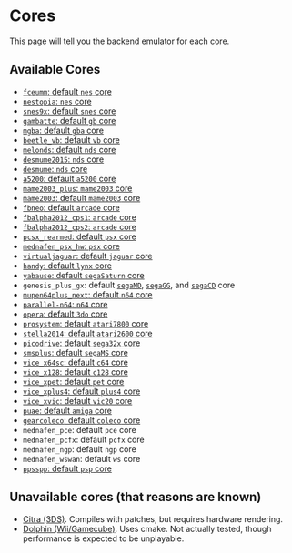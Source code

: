 # Cores

This page will tell you the backend emulator for each core.

## Available Cores

- [`fceumm`: default `nes` core](/docs/systems/nes-famicom)
- [`nestopia`: `nes` core](/docs/systems/nes-famicom)
- [`snes9x`: default `snes` core](/docs/systems/snes)
- [`gambatte`: default `gb` core](/docs/systems/nintendo-game-boy)
- [`mgba`: default `gba` core](/docs/systems/nintendo-game-boy-advance)
- [`beetle_vb`: default `vb` core](/docs/systems/virtual-boy)
- [`melonds`: default `nds` core](/docs/systems/nintendo-ds)
- [`desmume2015`: `nds` core](/docs/systems/nintendo-ds)
- [`desmume`: `nds` core](/docs/systems/nintendo-ds)
- [`a5200`: default `a5200` core](/docs/systems/atari-5200)
- [`mame2003_plus`: `mame2003` core](/docs/systems/mame-2003)
- [`mame2003`: default `mame2003` core](/docs/systems/mame-2003)
- [`fbneo`: default `arcade` core](/docs/systems/arcade)
- [`fbalpha2012_cps1`: `arcade` core](/docs/systems/arcade)
- [`fbalpha2012_cps2`: `arcade` core](/docs/systems/arcade)
- [`pcsx_rearmed`: default `psx` core](/docs/systems/playstation)
- [`mednafen_psx_hw`: `psx` core](/docs/systems/playstation)
- [`virtualjaguar`: default `jaguar` core](/docs/systems/atari-jaguar)
- [`handy`: default `lynx` core](/docs/systems/atari-lynx)
- [`yabause`: default `segaSaturn` core](/docs/systems/sega-saturn)
- `genesis_plus_gx`: default [`segaMD`](/docs/systems/sega-mega-drive), [`segaGG`](/docs/systems/sega-game-gear), and [`segaCD`](/docs/systems/sega-cd) core
- [`mupen64plus_next`: default `n64` core](/docs/systems/nintendo-64)
- [`parallel-n64`: `n64` core](/docs/systems/nintendo-64)
- [`opera`: default `3do` core](/docs/systems/3do)
- [`prosystem`: default `atari7800` core](/docs/systems/atari-7800)
- [`stella2014`: default `atari2600` core](/docs/systems/atari-2600)
- [`picodrive`: default `sega32x` core](/docs/systems/sega-32x)
- [`smsplus`: default `segaMS` core](/docs/systems/sega-master-system)
- [`vice_x64sc`: default `c64` core](/docs/systems/commodore-64)
- [`vice_x128`: default `c128` core](/docs/systems/commodore-128)
- [`vice_xpet`: default `pet` core](/docs/systems/commodore-pet)
- [`vice_xplus4`: default `plus4` core](/docs/systems/commodore-plus4)
- [`vice_xvic`: default `vic20` core](/docs/systems/commodore-vic20)
- [`puae`: default `amiga` core](/docs/systems/commodore-amiga)
- [`gearcoleco`: default `coleco` core](/docs/systems/colecovision)
- `mednafen_pce`: default `pce` core
- `mednafen_pcfx`: default `pcfx` core
- `mednafen_ngp`: default `ngp` core
- `mednafen_wswan`: default `ws` core
- [`ppsspp`: default `psp` core](/docs/systems/psp)


## Unavailable cores (that reasons are known)
- [Citra (3DS)](https://citra-emu.org/). Compiles with patches, but requires hardware rendering.
- [Dolphin (Wii/Gamecube)](https://dolphin-emu.org/). Uses cmake. Not actually tested, though performance is expected to be unplayable.
